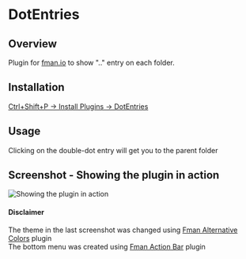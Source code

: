 # DotEntries
## Overview
Plugin for [fman.io](https://fman.io) to show ".." entry on each folder.

## Installation
[Ctrl+Shift+P -> Install Plugins -> DotEntries](https://fman.io/docs/installing-plugins)

## Usage
Clicking on the double-dot entry will get you to the parent folder

## Screenshot - Showing the plugin in action
![Showing the plugin in action](https://user-images.githubusercontent.com/1760091/129909288-eb472753-1060-4a6b-8b07-2480ee76392e.jpg)  

#### Disclaimer
The theme in the last screenshot was changed using [Fman Alternative Colors](https://github.com/strayge/FmanAlternativeColors) plugin  
The bottom menu was created using [Fman Action Bar](https://github.com/strayge/FmanActionBar) plugin  
